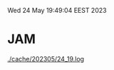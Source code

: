 Wed 24 May 19:49:04 EEST 2023
# JAM
<a href='./cache/202305/24_19.log'>./cache/202305/24_19.log</a>
